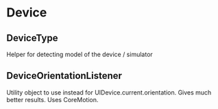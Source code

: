 # Device

## DeviceType

Helper for detecting model of the device / simulator

## DeviceOrientationListener

Utility object to use instead for UIDevice.current.orientation. Gives much better results. Uses CoreMotion.
